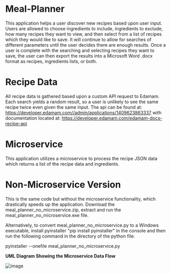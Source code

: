 # Meal-Planner
This application helps a user discover new recipes based upon user input.  Users are allowed to choose ingredients to include, ingredients to exclude, how many recipes they want to view, and then select from a list of recipes which they would like to save.  It will continue to allow for searches of different parameters until the user decides there are enough results.  Once a user is complete with the searching and selecting recipes they want to save, the user can then export the results into a Microsoft Word .docx format as recipes, ingredients lists, or both.  

# Recipe Data
All recipe data is gathered based upon a custom API request to Edamam.  Each search yields a random result, so a user is unlikely to see the same recipe twice even given the same input.  The api can be found at: https://developer.edamam.com//admin/applications/1409623863337 with documentation located at: https://developer.edamam.com/edamam-docs-recipe-api

# Microservice
This application utilizes a microservice to process the recipe JSON data which returns a list of the recipe data and ingredients.  

# Non-Microservice Version
This is the same code but without the microservice functionality, which drastically speeds up the application.  Download the meal_planner_no_microservice.zip, extract and run the meal_planner_no_microservice.exe file.

Alternatively, to convert meal_planner_no_microservice.py to a Windows executable, install pyinstaller "pip install pyinstaller" in the console and then run the following command in the directory of the python file:

pyinstaller --onefile meal_planner_no_microservice.py

**UML Diagram Showing the Microservice Data Flow**

![image](https://github.com/Civenge/Meal-Planner/assets/91363144/a76238e3-f01a-4aec-9a42-342907a62aa1)
